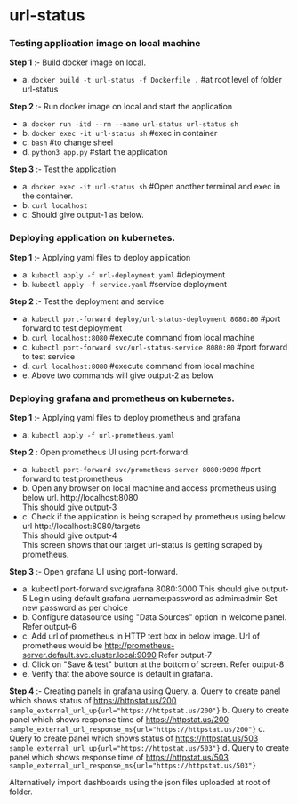 # url-status

### Testing application image on local machine
**Step 1** :- Build docker image on local.
* a. ```docker build -t url-status -f Dockerfile .``` #at root level of folder url-status

**Step 2** :- Run docker image on local and start the application
* a. ```docker run -itd --rm --name url-status url-status sh```
* b. ```docker exec -it url-status sh``` #exec in container
* c. ```bash``` #to change sheel
* d. ```python3 app.py``` #start the application

**Step 3** :- Test the application
* a. ```docker exec -it url-status sh``` #Open another terminal and exec in the container.
* b. ```curl localhost```
* c. Should give output-1 as below.

### Deploying application on kubernetes.
**Step 1** :- Applying yaml files to deploy application
* a. ```kubectl apply -f url-deployment.yaml``` #deployment
* b. ```kubectl apply -f service.yaml``` #service deployment

**Step 2**  :- Test the deployment and service
* a. ```kubectl port-forward deploy/url-status-deployment 8080:80``` #port forward to test deployment
* b. ```curl localhost:8080``` #execute command from local machine
* c. ```kubectl port-forward svc/url-status-service 8080:80``` #port forward to test service
* d. ```curl localhost:8080``` #execute command from local machine
* e. Above two commands will give output-2 as below

### Deploying grafana and prometheus on kubernetes.
**Step 1**  :- Applying yaml files to deploy prometheus and grafana
* a. ```kubectl apply -f url-prometheus.yaml```

**Step 2** : Open prometheus UI using port-forward.
* a. ```kubectl port-forward svc/prometheus-server 8080:9090``` #port forward to test prometheus
* b. Open any browser on local machine and access prometheus using below url.
      http://localhost:8080  
      This should give output-3  
* c. Check if the application is being scraped by prometheus using below url
      http://localhost:8080/targets  
      This should give output-4  
      This screen shows that our target url-status is getting scraped by prometheus.  

**Step 3** :- Open grafana UI using port-forward.
* a. kubectl port-forward svc/grafana 8080:3000
      This should give output-5
      Login using default grafana uername:password as admin:admin
      Set new password as per choice
* b. Configure datasource using "Data Sources" option in welcome panel.
      Refer output-6
* c. Add url of prometheus in HTTP text box in below image. Url of prometheus would be
      http://prometheus-server.default.svc.cluster.local:9090
      Refer output-7
* d. Click on "Save & test" button at the bottom of screen.
      Refer output-8
* e. Verify that the above source is default in grafana.

**Step 4** :- Creating panels in grafana using Query.
a. Query to create panel which shows status of https://httpstat.us/200
   ```sample_external_url_up{url="https://httpstat.us/200"}```
b. Query to create panel which shows response time of https://httpstat.us/200
   ```sample_external_url_response_ms{url="https://httpstat.us/200"}```
c. Query to create panel which shows status of https://httpstat.us/503
   ```sample_external_url_up{url="https://httpstat.us/503"}```
d. Query to create panel which shows response time of https://httpstat.us/503
   ```sample_external_url_response_ms{url="https://httpstat.us/503"}```

Alternatively import dashboards using the json files uploaded at root of folder.
